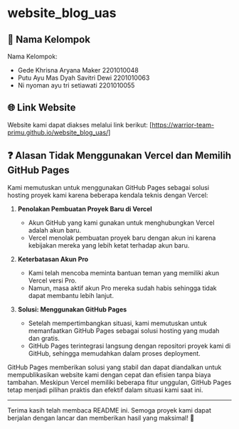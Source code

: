 # website_blog_uas

## 📌 Nama Kelompok
Nama Kelompok:
- Gede Khrisna Aryana Maker 2201010048
- Putu Ayu Mas Dyah Savitri Dewi 2201010063
- Ni nyoman ayu tri setiawati 2201010055

## 🌐 Link Website
Website kami dapat diakses melalui link berikut:
[https://warrior-team-primu.github.io/website_blog_uas/]

## ❓ Alasan Tidak Menggunakan Vercel dan Memilih GitHub Pages
Kami memutuskan untuk menggunakan GitHub Pages sebagai solusi hosting proyek kami karena beberapa kendala teknis dengan Vercel:

1. **Penolakan Pembuatan Proyek Baru di Vercel**
   - Akun GitHub yang kami gunakan untuk menghubungkan Vercel adalah akun baru.
   - Vercel menolak pembuatan proyek baru dengan akun ini karena kebijakan mereka yang lebih ketat terhadap akun baru.

2. **Keterbatasan Akun Pro**
   - Kami telah mencoba meminta bantuan teman yang memiliki akun Vercel versi Pro.
   - Namun, masa aktif akun Pro mereka sudah habis sehingga tidak dapat membantu lebih lanjut.

3. **Solusi: Menggunakan GitHub Pages**
   - Setelah mempertimbangkan situasi, kami memutuskan untuk memanfaatkan GitHub Pages sebagai solusi hosting yang mudah dan gratis.
   - GitHub Pages terintegrasi langsung dengan repositori proyek kami di GitHub, sehingga memudahkan dalam proses deployment.

GitHub Pages memberikan solusi yang stabil dan dapat diandalkan untuk mempublikasikan website kami dengan cepat dan efisien tanpa biaya tambahan. Meskipun Vercel memiliki beberapa fitur unggulan, GitHub Pages tetap menjadi pilihan praktis dan efektif dalam situasi kami saat ini.

---
Terima kasih telah membaca README ini. Semoga proyek kami dapat berjalan dengan lancar dan memberikan hasil yang maksimal! 🚀

